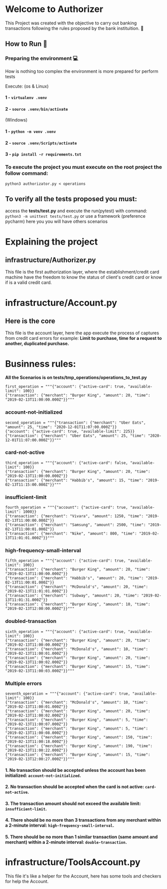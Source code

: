 # Welcome to Authorizer 

This Project was created with the objective to carry out banking transactions following the rules proposed by the bank instituition.
🏦
## How to Run 🎡

### Preparing the environment 💻
How is nothing too complex the environment is more prepared for perform tests

Execute:
(os & Linux)

#### 1 - `virtualenv .venv` 
#### 2 - `source .venv/bin/activate` 

(Windows)

#### 1 - `python -m venv .venv` 
#### 2 - `source .venv/Scripts/activate` 

#### 3 - `pip install -r requirements.txt` 

### To execute the project you must execute on the root project the follow command:
`python3 authorizator.py < operations` 

## To verify all the tests proposed you must: 
access the **tests/test.py** and execute the run(pytest) with command:
`python3 -m unittest tests/test.py` 
 or use a framework (preference pycharm)
 here you you will have others scenarios

# Explaining the project

## infrastructure/Authorizer.py
This file is the first authorization layer, where the establishment/credit card machine have the freedom to know 
the status of client's credit card or know if is a valid credit card.

# infrastructure/Account.py
## Here is the core
This file is the account layer, here the app execute the process of captures from credit card errors for example:
**Limit to purchase, time for a request to another, duplicated purchase.**
# Businness rules:
**All the Scenarios is on tests/tmp_operations/operations_to_test.py**

```
first_operation = """{"account": {"active-card": true, "available-limit": 100}}
{"transaction": {"merchant": "Burger King", "amount": 20, "time": "2019-02-13T11:00:00.000Z"}}"""
```
### account-not-initialized
```
second_operation = """{"transaction": {"merchant": "Uber Eats", "amount": 25, "time": "2020-12-01T11:07:00.000Z"}}
{"account": {"active-card": true, "available-limit": 225}}
{"transaction": {"merchant": "Uber Eats", "amount": 25, "time": "2020-12-01T11:07:00.000Z"}}"""
```
### card-not-active
```
third_operation = """{"account": {"active-card": false, "available-limit": 100}}
{"transaction": {"merchant": "Burger King", "amount": 20, "time": "2019-02-13T11:00:00.000Z"}}
{"transaction": {"merchant": "Habbib's", "amount": 15, "time": "2019-02-13T11:15:00.000Z"}}"""
```
### insufficient-limit
```
fourth_operation = """{"account": {"active-card": true, "available-limit": 1000}}
{"transaction": {"merchant": "Vivara", "amount": 1250, "time": "2019-02-13T11:00:00.000Z"}}
{"transaction": {"merchant": "Samsung", "amount": 2500, "time": "2019-02-13T11:00:01.000Z"}}
{"transaction": {"merchant": "Nike", "amount": 800, "time": "2019-02-13T11:01:01.000Z"}}"""
```
### high-frequency-small-interval
```
fifth_operation = """{"account": {"active-card": true, "available-limit": 100}}
{"transaction": {"merchant": "Burger King", "amount": 20, "time": "2019-02-13T11:00:00.000Z"}}
{"transaction": {"merchant": "Habbib's", "amount": 20, "time": "2019-02-13T11:00:01.000Z"}}
{"transaction": {"merchant": "McDonald's", "amount": 20, "time": "2019-02-13T11:01:01.000Z"}}
{"transaction": {"merchant": "Subway", "amount": 20, "time": "2019-02-13T11:01:31.000Z"}}
{"transaction": {"merchant": "Burger King", "amount": 10, "time": "2019-02-13T12:00:00.000Z"}}"""
```
### doubled-transaction
```
sixth_operation = """{"account": {"active-card": true, "available-limit": 100}}
{"transaction": {"merchant": "Burger King", "amount": 20, "time": "2019-02-13T11:00:00.000Z"}}
{"transaction": {"merchant": "McDonald's", "amount": 10, "time": "2019-02-13T11:00:01.000Z"}}
{"transaction": {"merchant": "Burger King", "amount": 20, "time": "2019-02-13T11:00:02.000Z"}}
{"transaction": {"merchant": "Burger King", "amount": 15, "time": "2019-02-13T11:00:03.000Z"}}"""
```
### Multiple errors
```
seventh_operation = """{"account": {"active-card": true, "available-limit": 100}}
{"transaction": {"merchant": "McDonald's", "amount": 10, "time": "2019-02-13T11:00:01.000Z"}}
{"transaction": {"merchant": "Burger King", "amount": 20, "time": "2019-02-13T11:00:02.000Z"}}
{"transaction": {"merchant": "Burger King", "amount": 5, "time": "2019-02-13T11:00:07.000Z"}}
{"transaction": {"merchant": "Burger King", "amount": 5, "time": "2019-02-13T11:00:08.000Z"}}
{"transaction": {"merchant": "Burger King", "amount": 150, "time": "2019-02-13T11:00:18.000Z"}}
{"transaction": {"merchant": "Burger King", "amount": 190, "time": "2019-02-13T11:00:22.000Z"}}
{"transaction": {"merchant": "Burger King", "amount": 15, "time": "2019-02-13T12:00:27.000Z"}}"""
```

#### 1. No transaction should be accepted unless the account has been initialized: `account-not-initialized`.
#### 2. No transaction should be accepted when the card is not active: `card-not-active`.
#### 3. The transaction amount should not exceed the available limit: `insufficient-limit`.
#### 4. There should be no more than 3 transactions from any merchant within a 2-minute interval: `high-frequency-small-interval`.
#### 5. There should be no more than 1 similar transaction (same amount and merchant) within a 2-minute interval: `double-transaction`.

# infrastructure/ToolsAccount.py
This file it's like a helper for the Account, here has some tools and checkers for help the Account.
